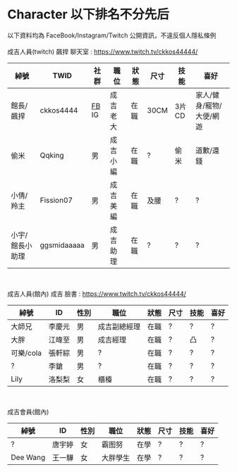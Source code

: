 # Character 以下排名不分先后
以下資料均為 FaceBook/Instagram/Twitch 公開資訊，不違反個人隱私條例<br>
<br>
成吉人員(twitch) 飆捍 聊天室 : https://www.twitch.tv/ckkos44444/<br>

| 綽號 | TWID | 社群 | 職位 | 狀態 | 尺寸 | 技能 | 喜好 |
|-------|----------|-------------------------|--------|---|----|-----|--------------------|
|館長/飆捍|ckkos4444|[FB](http://www.qq.com) IG|成吉 老大|在職|30CM|3片CD|家人/健身/寵物/大便/網遊|
|偷米|Qqking|男|成吉小編|在職|?|偷米|道歉/還錢|
|小倩/羚主|Fission07|男|成吉美編|在職|及腰|?|?|
|小宇/館長小助理|ggsmidaaaaa|男|成吉助理|在職|?|?|?|

<br>

成吉人員(館內) 成吉 臉書 : https://www.twitch.tv/ckkos44444/<br>

| 綽號 | ID | 性別 | 職位 | 狀態 | 尺寸 | 技能 | 喜好 |
|-------|---------|--|--------|---|----|-----|--------------------|
|大師兄|李慶元|男|成吉副總經理|在職|?|?|?|
|大胖|江暐至|男|成吉經理|在職|?|凸|?|
|可樂/cola|張軒綜|男|?|在職|?|?|?|
|?|李鎗|男|?|在職|?|?|?|
|Lily|洛梨梨|女|櫃檯|在職|?|?|?|

<br>

成吉會員(館內)<br>

| 綽號 | ID | 性別 | 職位 | 狀態 | 尺寸 | 技能 | 喜好 |
|-------|---------|--|--------|---|----|-----|--------------------|
|?|唐宇婷|女|霸图努|在學|?|?|?|
|Dee Wang|王一驊|女|大胖學生|在學|?|?|?|

<br>

  




